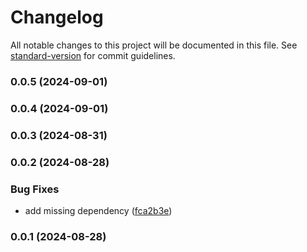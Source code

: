 # Changelog

All notable changes to this project will be documented in this file. See [standard-version](https://github.com/conventional-changelog/standard-version) for commit guidelines.

### 0.0.5 (2024-09-01)

### 0.0.4 (2024-09-01)

### 0.0.3 (2024-08-31)

### 0.0.2 (2024-08-28)


### Bug Fixes

* add missing dependency ([fca2b3e](https://github.com/Kikobeats/isolated-function/commit/fca2b3e926167594bcc6ad158b08d0fa5f5f9c0d))

### 0.0.1 (2024-08-28)
